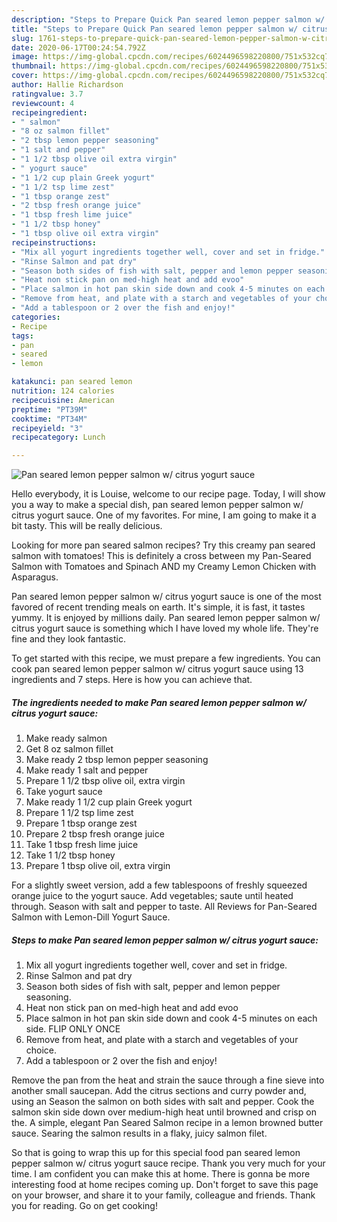 ```yaml
---
description: "Steps to Prepare Quick Pan seared lemon pepper salmon w/ citrus yogurt sauce"
title: "Steps to Prepare Quick Pan seared lemon pepper salmon w/ citrus yogurt sauce"
slug: 1761-steps-to-prepare-quick-pan-seared-lemon-pepper-salmon-w-citrus-yogurt-sauce
date: 2020-06-17T00:24:54.792Z
image: https://img-global.cpcdn.com/recipes/6024496598220800/751x532cq70/pan-seared-lemon-pepper-salmon-w-citrus-yogurt-sauce-recipe-main-photo.jpg
thumbnail: https://img-global.cpcdn.com/recipes/6024496598220800/751x532cq70/pan-seared-lemon-pepper-salmon-w-citrus-yogurt-sauce-recipe-main-photo.jpg
cover: https://img-global.cpcdn.com/recipes/6024496598220800/751x532cq70/pan-seared-lemon-pepper-salmon-w-citrus-yogurt-sauce-recipe-main-photo.jpg
author: Hallie Richardson
ratingvalue: 3.7
reviewcount: 4
recipeingredient:
- " salmon"
- "8 oz salmon fillet"
- "2 tbsp lemon pepper seasoning"
- "1 salt and pepper"
- "1 1/2 tbsp olive oil extra virgin"
- " yogurt sauce"
- "1 1/2 cup plain Greek yogurt"
- "1 1/2 tsp lime zest"
- "1 tbsp orange zest"
- "2 tbsp fresh orange juice"
- "1 tbsp fresh lime juice"
- "1 1/2 tbsp honey"
- "1 tbsp olive oil extra virgin"
recipeinstructions:
- "Mix all yogurt ingredients together well, cover and set in fridge."
- "Rinse Salmon and pat dry"
- "Season both sides of fish with salt, pepper and lemon pepper seasoning."
- "Heat non stick pan on med-high heat and add evoo"
- "Place salmon in hot pan skin side down and cook 4-5 minutes on each side. FLIP ONLY ONCE"
- "Remove from heat, and plate with a starch and vegetables of your choice."
- "Add a tablespoon or 2 over the fish and enjoy!"
categories:
- Recipe
tags:
- pan
- seared
- lemon

katakunci: pan seared lemon 
nutrition: 124 calories
recipecuisine: American
preptime: "PT39M"
cooktime: "PT34M"
recipeyield: "3"
recipecategory: Lunch

---
```



![Pan seared lemon pepper salmon w/ citrus yogurt sauce](https://img-global.cpcdn.com/recipes/6024496598220800/751x532cq70/pan-seared-lemon-pepper-salmon-w-citrus-yogurt-sauce-recipe-main-photo.jpg)

Hello everybody, it is Louise, welcome to our recipe page. Today, I will show you a way to make a special dish, pan seared lemon pepper salmon w/ citrus yogurt sauce. One of my favorites. For mine, I am going to make it a bit tasty. This will be really delicious.

Looking for more pan seared salmon recipes? Try this creamy pan seared salmon with tomatoes! This is definitely a cross between my Pan-Seared Salmon with Tomatoes and Spinach AND my Creamy Lemon Chicken with Asparagus.

Pan seared lemon pepper salmon w/ citrus yogurt sauce is one of the most favored of recent trending meals on earth. It's simple, it is fast, it tastes yummy. It is enjoyed by millions daily. Pan seared lemon pepper salmon w/ citrus yogurt sauce is something which I have loved my whole life. They're fine and they look fantastic.


To get started with this recipe, we must prepare a few ingredients. You can cook pan seared lemon pepper salmon w/ citrus yogurt sauce using 13 ingredients and 7 steps. Here is how you can achieve that.

<!--inarticleads1-->

##### The ingredients needed to make Pan seared lemon pepper salmon w/ citrus yogurt sauce:

1. Make ready  salmon
1. Get 8 oz salmon fillet
1. Make ready 2 tbsp lemon pepper seasoning
1. Make ready 1 salt and pepper
1. Prepare 1 1/2 tbsp olive oil, extra virgin
1. Take  yogurt sauce
1. Make ready 1 1/2 cup plain Greek yogurt
1. Prepare 1 1/2 tsp lime zest
1. Prepare 1 tbsp orange zest
1. Prepare 2 tbsp fresh orange juice
1. Take 1 tbsp fresh lime juice
1. Take 1 1/2 tbsp honey
1. Prepare 1 tbsp olive oil, extra virgin


For a slightly sweet version, add a few tablespoons of freshly squeezed orange juice to the yogurt sauce. Add vegetables; saute until heated through. Season with salt and pepper to taste. All Reviews for Pan-Seared Salmon with Lemon-Dill Yogurt Sauce. 

<!--inarticleads2-->

##### Steps to make Pan seared lemon pepper salmon w/ citrus yogurt sauce:

1. Mix all yogurt ingredients together well, cover and set in fridge.
1. Rinse Salmon and pat dry
1. Season both sides of fish with salt, pepper and lemon pepper seasoning.
1. Heat non stick pan on med-high heat and add evoo
1. Place salmon in hot pan skin side down and cook 4-5 minutes on each side. FLIP ONLY ONCE
1. Remove from heat, and plate with a starch and vegetables of your choice.
1. Add a tablespoon or 2 over the fish and enjoy!


Remove the pan from the heat and strain the sauce through a fine sieve into another small saucepan. Add the citrus sections and curry powder and, using an Season the salmon on both sides with salt and pepper. Cook the salmon skin side down over medium-high heat until browned and crisp on the. A simple, elegant Pan Seared Salmon recipe in a lemon browned butter sauce. Searing the salmon results in a flaky, juicy salmon filet. 

So that is going to wrap this up for this special food pan seared lemon pepper salmon w/ citrus yogurt sauce recipe. Thank you very much for your time. I am confident you can make this at home. There is gonna be more interesting food at home recipes coming up. Don't forget to save this page on your browser, and share it to your family, colleague and friends. Thank you for reading. Go on get cooking!
